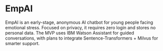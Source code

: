 # EmpAI
EmpAI is an early-stage, anonymous AI chatbot for young people facing emotional stress. Focused on privacy, it requires zero login and stores no personal data. The MVP uses IBM Watson Assistant for guided conversations, with plans to integrate Sentence-Transformers + Milvus for smarter support.
